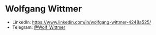 # Wolfgang Wittmer

- LinkedIn: https://www.linkedin.com/in/wolfgang-wittmer-4248a525/
- Telegram: [@Wolf_Wittmer](https://t.me/Wolf_Wittmer)